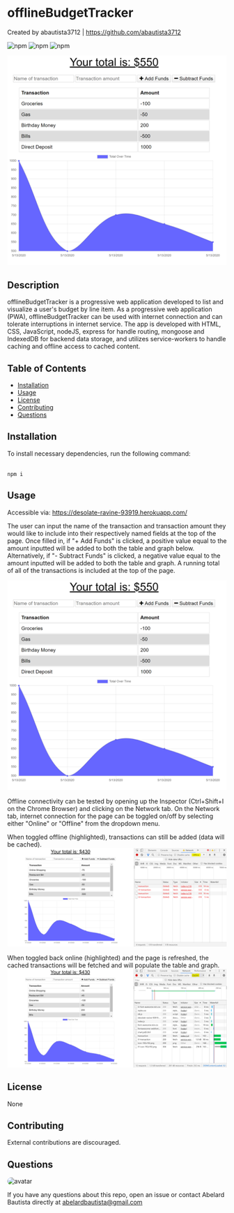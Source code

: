 # offlineBudgetTracker

Created by abautista3712 | https://github.com/abautista3712

![npm](https://img.shields.io/npm/v/fs) ![npm](https://img.shields.io/npm/v/inquirer) ![npm](https://img.shields.io/npm/v/axios)

![offlineBudgetTrackerScreenshot](./public/assets/images/offlineBudgetTrackerScreenshot.PNG?raw=true "Offline Budget Tracker")

## Description

offlineBudgetTracker is a progressive web application developed to list and visualize a user's budget by line item. As a progressive web application (PWA), offlineBudgetTracker can be used with internet connection and can tolerate interruptions in internet service. The app is developed with HTML, CSS, JavaScript, nodeJS, express for handle routing, mongoose and IndexedDB for backend data storage, and utilizes service-workers to handle caching and offline access to cached content.

## Table of Contents

- [Installation](#installation)
- [Usage](#usage)
- [License](#license)
- [Contributing](#contributing)
- [Questions](#questions)

## Installation

To install necessary dependencies, run the following command:

```

npm i

```

## Usage

Accessible via: https://desolate-ravine-93919.herokuapp.com/

The user can input the name of the transaction and transaction amount they would like to include into their respectively named fields at the top of the page. Once filled in, if "+ Add Funds" is clicked, a positive value equal to the amount inputted will be added to both the table and graph below. Alternatively, if "- Subtract Funds" is clicked, a negative value equal to the amount inputted will be added to both the table and graph. A running total of all of the transactions is included at the top of the page.

![offlineBudgetTrackerScreenshot](./public/assets/images/offlineBudgetTrackerScreenshot.PNG?raw=true "Offline Budget Tracker")

Offline connectivity can be tested by opening up the Inspector (Ctrl+Shift+I on the Chrome Browser) and clicking on the Network tab. On the Network tab, internet connection for the page can be toggled on/off by selecting either "Online" or "Offline" from the dropdown menu.

When toggled offline (highlighted), transactions can still be added (data will be cached).  
![offlineInputIndexedDB](./public/assets/images/offlineInputIndexedDB.PNG?raw=true "Offline Input Cached to IndexedDB")

When toggled back online (highlighted) and the page is refreshed, the cached transactions will be fetched and will populate the table and graph.  
![onlineFetchAndDisplay](./public/assets/images/onlineFetchAndDisplay.PNG?raw=true "Online Fetch and Display")

## License

None

## Contributing

External contributions are discouraged.

## Questions

<img src="https://avatars1.githubusercontent.com/u/58578177?v=4" alt="avatar" style="border-radius: 16px" width="30" />
    
If you have any questions about this repo, open an issue or contact Abelard Bautista directly at abelardbautista@gmail.com
